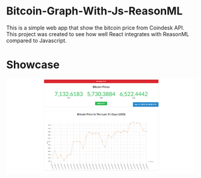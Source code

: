 # Bitcoin-Graph-With-Js-ReasonML
This is a simple web app that show the bitcoin price from Coindesk API. This project was created to see how well React integrates with ReasonML compared to Javascript.

# Showcase
![demo](demo.png)